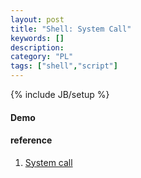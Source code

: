 ```yaml
--- 
layout: post 
title: "Shell: System Call" 
keywords: [] 
description: 
category: "PL"
tags: ["shell","script"] 
--- 
```

{% include JB/setup %}

#### Demo



#### reference
1. [System call](https://www.tutorialspoint.com/unix_system_calls/index.htm)


